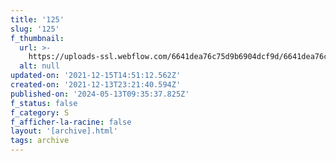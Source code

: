 ```yaml
---
title: '125'
slug: '125'
f_thumbnail:
  url: >-
    https://uploads-ssl.webflow.com/6641dea76c75d9b6904dcf9d/6641dea76c75d9b6904dd265_125.jpg
  alt: null
updated-on: '2021-12-15T14:51:12.562Z'
created-on: '2021-12-13T23:21:40.594Z'
published-on: '2024-05-13T09:35:37.825Z'
f_status: false
f_category: S
f_afficher-la-racine: false
layout: '[archive].html'
tags: archive
---
```



